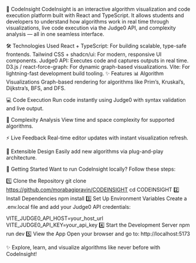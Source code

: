 🧠 CodeInsight
CodeInsight is an interactive algorithm visualization and code execution platform built with React and TypeScript. It allows students and developers to understand how algorithms work in real time through visualizations, live code execution via the Judge0 API, and complexity analysis — all in one seamless interface.

🛠️ Technologies Used
React + TypeScript: For building scalable, type-safe frontends.
Tailwind CSS + shadcn/ui: For modern, responsive UI components.
Judge0 API: Executes code and captures outputs in real time.
D3.js / react-force-graph: For dynamic graph-based visualizations.
Vite: For lightning-fast development build tooling.
✨ Features
📊 Algorithm Visualizations
Graph-based rendering for algorithms like Prim’s, Kruskal’s, Dijkstra’s, BFS, and DFS.

💻 Code Execution
Run code instantly using Judge0 with syntax validation and live output.

🧮 Complexity Analysis
View time and space complexity for supported algorithms.

⚡ Live Feedback
Real-time editor updates with instant visualization refresh.

🧩 Extensible Design
Easily add new algorithms via plug-and-play architecture.

🚀 Getting Started
Want to run CodeInsight locally? Follow these steps:

1️⃣ Clone the Repository
git clone https://github.com/morabagipravin/CODEINSIGHT
cd CODEINSIGHT
2️⃣ Install Dependencies
npm install
3️⃣ Set Up Environment Variables
Create a .env.local file and add your Judge0 API credentials:

VITE_JUDGE0_API_HOST=your_host_url
VITE_JUDGE0_API_KEY=your_api_key
4️⃣ Start the Development Server
npm run dev
5️⃣ View the App
Open your browser and go to: http://localhost:5173

✨ Explore, learn, and visualize algorithms like never before with CodeInsight!
